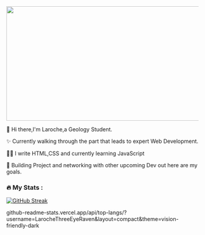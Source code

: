 <div align="center">
  <img src="https://media.giphy.com/media/dWesBcTLavkZuG35MI/giphy.gif" width="600" height="300"/>
</div>
 
 👋 Hi there,I'm Laroche,a Geology Student.
 
 ✨ Currently walking through the part that leads to expert Web Development.

 👩‍💻 I write HTML,CSS and currently learning JavaScript

 💐 Building Project and networking with other upcoming Dev out here are my goals.

 ### :fire: My Stats :

[![GitHub Streak](http://github-readme-streak-stats.herokuapp.com?user=LarocheThreeEyeRaven&theme=gotham)](https://git.io/streak-stats)

github-readme-stats.vercel.app/api/top-langs/?username=LarocheThreeEyeRaven&layout=compact&theme=vision-friendly-dark

